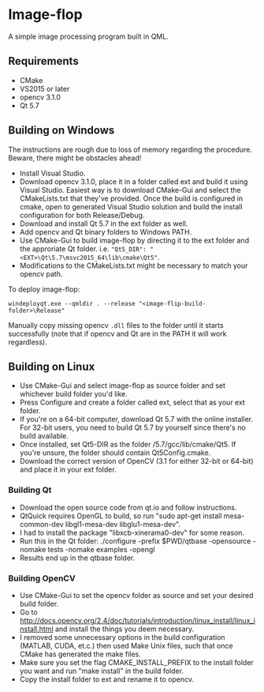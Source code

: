 # Image-flop

A simple image processing program built in QML.

## Requirements

- CMake
- VS2015 or later
- opencv 3.1.0
- Qt 5.7

## Building on Windows

The instructions are rough due to loss of memory regarding the procedure. Beware, there might be obstacles ahead!

- Install Visual Studio.
- Download opencv 3.1.0, place it in a folder called ext and build it using Visual Studio.
  Easiest way is to download CMake-Gui and select the CMakeLists.txt that they've provided.
  Once the build is configured in cmake, open to generated Visual Studio solution and build the install
  configuration for both Release/Debug.
- Download and install Qt 5.7 in the ext folder as well.
- Add opencv and Qt binary folders to Windows PATH.
- Use CMake-Gui to build image-flop by directing it to the ext folder and the approriate Qt folder.
  i.e. `"Qt5_DIR": "<EXT>\Qt\5.7\msvc2015_64\lib\cmake\Qt5"`.
- Modifications to the CMakeLists.txt might be necessary to match your opencv path.

To deploy image-flop:

`windeployqt.exe --qmldir . --release "<image-flip-build-folder>\Release"`

Manually copy missing opencv `.dll` files to the folder until it starts successfully (note that if opencv and Qt are in the PATH it will work regardless).

## Building on Linux

- Use CMake-Gui and select image-flop as source folder and set whichever build folder you'd like.
- Press Configure and create a folder called ext, select that as your ext folder.
- If you're on a 64-bit computer, download Qt 5.7 with the online installer.
  For 32-bit users, you need to build Qt 5.7 by yourself since there's no build available.
- Once installed, set Qt5-DIR as the folder <qt folder>/5.7/gcc/lib/cmake/Qt5.
  If you're unsure, the folder should contain Qt5Config.cmake.
- Download the correct version of OpenCV (3.1 for either 32-bit or 64-bit) and place it in your ext folder.

### Building Qt

- Download the open source code from qt.io and follow instructions.
- QtQuick requires OpenGL to build, so run "sudo apt-get install mesa-common-dev libgl1-mesa-dev libglu1-mesa-dev".
- I had to install the package "libxcb-xinerama0-dev" for some reason.
- Run this in the Qt folder: ./configure -prefix $PWD/qtbase -opensource -nomake tests -nomake examples -opengl
- Results end up in the qtbase folder.

### Building OpenCV

- Use CMake-Gui to set the opencv folder as source and set your desired build folder.
- Go to http://docs.opencv.org/2.4/doc/tutorials/introduction/linux_install/linux_install.html and install the things you deem necessary.
- I removed some unnecessary options in the build configuration (MATLAB, CUDA, et.c.) then used Make Unix files, such that once CMake has generated the make files.
- Make sure you set the flag CMAKE_INSTALL_PREFIX to the install folder you want and run "make install" in the build folder.
- Copy the install folder to ext and rename it to opencv.
